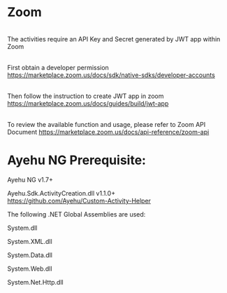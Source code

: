 #     Zoom

<br>The activities require an API Key and Secret generated by JWT app within Zoom

<br>First obtain a developer permission https://marketplace.zoom.us/docs/sdk/native-sdks/developer-accounts</br>

<br>Then follow the instruction to create JWT app in zoom https://marketplace.zoom.us/docs/guides/build/jwt-app</br>

<br>To review the available function and usage, please refer to Zoom API Document https://marketplace.zoom.us/docs/api-reference/zoom-api</br>


#     Ayehu NG Prerequisite:

Ayehu NG v1.7+

Ayehu.Sdk.ActivityCreation.dll v1.1.0+ <br>https://github.com/Ayehu/Custom-Activity-Helper</br>


The following .NET Global Assemblies are used:

System.dll

System.XML.dll

System.Data.dll

System.Web.dll

System.Net.Http.dll

